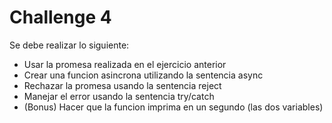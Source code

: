 # Challenge 4
Se debe realizar lo siguiente:  
- Usar la promesa realizada en el ejercicio anterior
- Crear una funcion asincrona utilizando la sentencia async
- Rechazar la promesa usando la sentencia reject
- Manejar el error usando la sentencia try/catch
- (Bonus) Hacer que la funcion imprima en un segundo (las dos variables)

